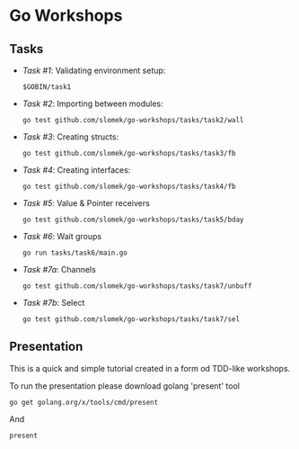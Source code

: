 # Go Workshops

## Tasks

* *Task #1*: Validating environment setup:
    
    ```
    $GOBIN/task1
    ```
    
* *Task #2*: Importing between modules: 

    ```
    go test github.com/slomek/go-workshops/tasks/task2/wall
    ```
    
* *Task #3*: Creating structs: 

    ```
    go test github.com/slomek/go-workshops/tasks/task3/fb
    ```
    
* *Task #4*: Creating interfaces: 

    ```
    go test github.com/slomek/go-workshops/tasks/task4/fb
    ```
    
* *Task #5*: Value & Pointer receivers
    
    ```
    go test github.com/slomek/go-workshops/tasks/task5/bday
    ```
    
* *Task #6*: Wait groups

    ```
    go run tasks/task6/main.go
    ```

* *Task #7a*: Channels

    ```
    go test github.com/slomek/go-workshops/tasks/task7/unbuff
    ```
 
* *Task #7b*: Select

    ```
    go test github.com/slomek/go-workshops/tasks/task7/sel
    ```
 
## Presentation
 
This is a quick and simple tutorial created in a form od TDD-like workshops.

To run the presentation please download golang 'present' tool
```
go get golang.org/x/tools/cmd/present
```

And
```
present
```
